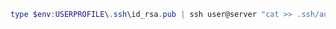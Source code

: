 ```powershell
type $env:USERPROFILE\.ssh\id_rsa.pub | ssh user@server "cat >> .ssh/authorized_keys"
```
